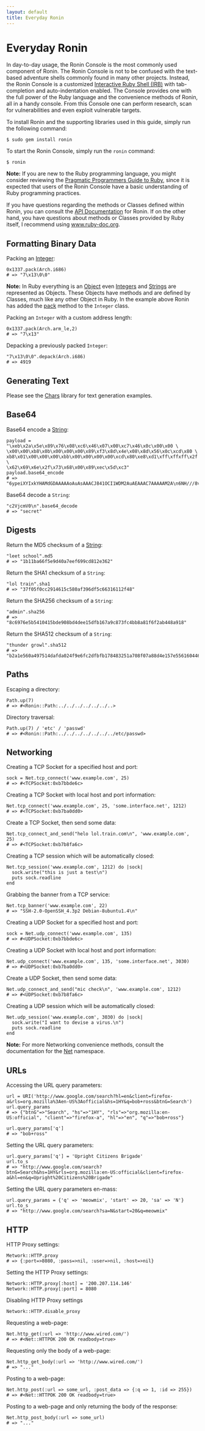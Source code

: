 ```yaml
---
layout: default
title: Everyday Ronin
---
```


# Everyday Ronin

In day-to-day usage, the Ronin Console is the most commonly used component
of Ronin. The Ronin Console is not to be confused with the text-based
adventure shells commonly found in many other projects. Instead, the Ronin
Console is a customized
[Interactive Ruby Shell (IRB)](http://en.wikipedia.org/wiki/Interactive_Ruby_Shell)
with tab-completion and auto-indentation enabled. The Console provides one
with the full power of the Ruby language and the convenience methods of
Ronin, all in a handy console. From this Console one can perform research,
scan for vulnerabilities and even exploit vulnerable targets.

To install Ronin and the supporting libraries used in this guide, simply
run the following command:

    $ sudo gem install ronin

To start the Ronin Console, simply run the `ronin` command:

    $ ronin

<div class="note">
  <p>
  <b>Note:</b> If you are new to the Ruby programming language, you might
  consider reviewing the <a href="http://www.rubycentral.com/book/">Pragmatic Programmers Guide to Ruby</a>,
  since it is expected that users of the Ronin Console have a basic
  understanding of Ruby programming practices.
  </p>

  <p>
  If you have questions regarding the methods or Classes defined within
  Ronin, you can consult the <a href="http://ronin.rubyforge.org/docs/ronin/">API Documentation</a>
  for Ronin. If on the other hand, you have questions about methods or
  Classes provided by Ruby itself, I recommend using
  <a href="http://www.ruby-doc.org/">www.ruby-doc.org</a>.
  </p>
</div>

## Formatting Binary Data

Packing an [Integer](http://www.ruby-doc.org/core/classes/Integer.html):

    0x1337.pack(Arch.i686)
    # => "7\x13\0\0"

**Note:** In Ruby everything is an [Object](http://www.ruby-doc.org/core/classes/Object.html)
even [Integers](http://www.ruby-doc.org/core/classes/Integer.html) and
[Strings](http://www.ruby-doc.org/core/classes/String.html)
are represented as Objects. These Objects have methods and are defined by
Classes, much like any other Object in Ruby. In the example above Ronin has
added the [pack](http://ronin.rubyforge.org/docs/ronin/Integer.html#pack-instance_method)
method to the `Integer` class.

Packing an `Integer` with a custom address length:

    0x1337.pack(Arch.arm_le,2)
    # => "7\x13"

Depacking a previously packed `Integer`:

    "7\x13\0\0".depack(Arch.i686)
    # => 4919

## Generating Text

Please see the [Chars](http://chars.rubyforge.org/) library for text
generation examples.

## Base64

Base64 encode a [String](http://www.ruby-doc.org/core/classes/String.html):

    payload = "\xeb\x2a\x5e\x89\x76\x08\xc6\x46\x07\x00\xc7\x46\x0c\x00\x00 \
    \x00\x00\xb8\x0b\x00\x00\x00\x89\xf3\x8d\x4e\x08\x8d\x56\x0c\xcd\x80 \
    xb8\x01\x00\x00\x00\xbb\x00\x00\x00\x00\xcd\x80\xe8\xd1\xff\xffxff\x2f \
    \x62\x69\x6e\x2f\x73\x68\x00\x89\xec\x5d\xc3"
    payload.base64_encode
    # => "6ypeiXYIxkYHAMdGDAAAAAoAuAsAAACJ841OCI1WDM2AuAEAAAC7AAAAAM2A\n6NH///8vYmluL3NoAInsXcM=\n"

Base64 decode a `String`:

    "c2VjcmV0\n".base64_decode
    # => "secret"

## Digests

Return the MD5 checksum of a [String](http://www.ruby-doc.org/core/classes/String.html):

    "leet school".md5
    # => "1b11ba66f5e9d40a7eef699cd812e362"

Return the SHA1 checksum of a `String`:

    "lol train".sha1
    # => "37f05f0cc2914615c580af396df5c66316112f48"

Return the SHA256 checksum of a `String`:

    "admin".sha256
    # => "8c6976e5b5410415bde908bd4dee15dfb167a9c873fc4bb8a81f6f2ab448a918"

Return the SHA512 checksum of a `String`:

    "thunder growl".sha512
    # => "b2a1e560a497514dafda024f9e6fc2dfbfb178483251a708f07a88d4e157e5561604460da313ebc88dde2814ae58a15ae4085d00efb6a825a62f5be3215f5cbf"

## Paths

Escaping a directory:

    Path.up(7)
    # => #<Ronin::Path:../../../../../../..>

Directory traversal:

    Path.up(7) / 'etc' / 'passwd'
    # => #<Ronin::Path:../../../../../../../etc/passwd>

## Networking

Creating a TCP Socket for a specified host and port:

    sock = Net.tcp_connect('www.example.com', 25)
    # => #<TCPSocket:0xb7bbde6c>

Creating a TCP Socket with local host and port information:

    Net.tcp_connect('www.example.com', 25, 'some.interface.net', 1212)
    # => #<TCPSocket:0xb7ba0dd0>

Create a TCP Socket, then send some data:

    Net.tcp_connect_and_send("helo lol.train.com\n", 'www.example.com', 25)
    # => #<TCPSocket:0xb7b8fa6c>

Creating a TCP session which will be automatically closed:

    Net.tcp_session('www.example.com', 1212) do |sock|
      sock.write("this is just a test\n")
      puts sock.readline
    end

Grabbing the banner from a TCP service:

    Net.tcp_banner('www.example.com', 22)
    # => "SSH-2.0-OpenSSH_4.3p2 Debian-8ubuntu1.4\n"

Creating a UDP Socket for a specified host and port:

    sock = Net.udp_connect('www.example.com', 135)
    # => #<UDPSocket:0xb7bbde6c>

Creating a UDP Socket with local host and port information:

    Net.udp_connect('www.example.com', 135, 'some.interface.net', 3030)
    # => #<UDPSocket:0xb7ba0dd0>

Create a UDP Socket, then send some data:

    Net.udp_connect_and_send("mic check\n", 'www.example.com', 1212)
    # => #<UDPSocket:0xb7b8fa6c>

Creating a UDP session which will be automatically closed:

    Net.udp_session('www.example.com', 3030) do |sock|
      sock.write("I want to devise a virus.\n")
      puts sock.readline
    end

**Note:** For more Networking convenience methods, consult the documentation
for the [Net](http://ronin.rubyforge.org/docs/ronin/Net.html) namespace.

## URLs

Accessing the URL query parameters:

    url = URI('http://www.google.com/search?hl=en&client=firefox-a&rls=org.mozilla%3Aen-US%3Aofficial&hs=1HY&q=bob+ross&btnG=Search')
    url.query_params
    # => {"btnG"=>"Search", "hs"=>"1HY", "rls"=>"org.mozilla:en-US:official", "client"=>"firefox-a", "hl"=>"en", "q"=>"bob+ross"}

    url.query_params['q']
    # => "bob+ross"

Setting the URL query parameters:

    url.query_params['q'] = 'Upright Citizens Brigade'
    url.to_s
    # => "http://www.google.com/search?btnG=Search&hs=1HY&rls=org.mozilla:en-US:official&client=firefox-a&hl=en&q=Upright%20Citizens%20Brigade"

Setting the URL query parameters en-mass:

    url.query_params = {'q' => 'meowmix', 'start' => 20, 'sa' => 'N'}
    url.to_s
    # => "http://www.google.com/search?sa=N&start=20&q=meowmix"

## HTTP

HTTP Proxy settings:

    Metwork::HTTP.proxy
    # => {:port=>8080, :pass=>nil, :user=>nil, :host=>nil}

Setting the HTTP Proxy settings:

    Network::HTTP.proxy[:host] = '200.207.114.146'
    Network::HTTP.proxy[:port] = 8080

Disabling HTTP Proxy settings

    Network::HTTP.disable_proxy

Requesting a web-page:

    Net.http_get(:url => 'http://www.wired.com/')
    # => #<Net::HTTPOK 200 OK readbody=true>

Requesting only the body of a web-page:

    Net.http_get_body(:url => 'http://www.wired.com/')
    # => "..."

Posting to a web-page:

    Net.http_post(:url => some_url, :post_data => {:q => 1, :id => 255})
    # => #<Net::HTTPOK 200 OK readbody=true>

Posting to a web-page and only returning the body of the response:

    Net.http_post_body(:url => some_url)
    # => "..."

